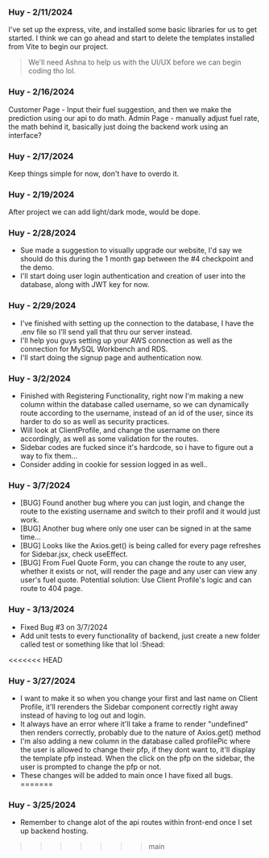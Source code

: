 ### Huy - 2/11/2024
I've set up the express, vite, and installed some basic libraries for us to get started. 
I think we can go ahead and start to delete the templates installed from Vite to begin our project. 
> We'll need Ashna to help us with the UI/UX before we can begin coding tho lol.

### Huy - 2/16/2024
Customer Page - Input their fuel suggestion, and then we make the prediction using our api to do math.
Admin Page - manually adjust fuel rate, the math behind it, basically just doing the backend work using an interface?

### Huy - 2/17/2024
Keep things simple for now, don't have to overdo it.

### Huy - 2/19/2024
After project we can add light/dark mode, would be dope.

### Huy - 2/28/2024
- Sue made a suggestion to visually upgrade our website, I'd say we should do this during the 1 month gap between the #4 checkpoint and the demo.
- I'll start doing user login authentication and creation of user into the database, along with JWT key for now.

### Huy - 2/29/2024
- I've finished with setting up the connection to the database, I have the .env file so I'll send yall that thru our server instead.
- I'll help you guys setting up your AWS connection as well as the connection for MySQL Workbench and RDS.
- I'll start doing the signup page and authentication now.

### Huy - 3/2/2024
- Finished with Registering Functionality, right now I'm making a new column within the database called username, so we can dynamically route according to the username, instead of an id of the user, since its harder to do so as well as security practices.
- Will look at ClientProfile, and change the username on there accordingly, as well as some validation for the routes.
- Sidebar codes are fucked since it's hardcode, so i have to figure out a way to fix them...
- Consider adding in cookie for session logged in as well..
### Huy - 3/7/2024
- [BUG] Found another bug where you can just login, and change the route to the existing username and switch to their profil and it would just work.
- [BUG] Another bug where only one user can be signed in at the same time...
- [BUG] Looks like the Axios.get() is being called for every page refreshes for Sidebar.jsx, check useEffect.
- [BUG] From Fuel Quote Form, you can change the route to any user, whether it exists or not, will render the page and any user can view any user's fuel quote. Potential solution: Use Client Profile's logic and can route to 404 page.

### Huy - 3/13/2024
- Fixed Bug #3 on 3/7/2024
- Add unit tests to every functionality of backend, just create a new folder called test or something like that lol :5head:

<<<<<<< HEAD
### Huy - 3/27/2024
- I want to make it so when you change your first and last name on Client Profile, it'll rerenders the Sidebar component correctly right away instead of having to log out and login.
- It always have an error where it'll take a frame to render "undefined" then renders correctly, probably due to the nature of Axios.get() method
- I'm also adding a new column in the database called profilePic where the user is allowed to change their pfp, if they dont want to, it'll display the template pfp instead. When the click on the pfp on the sidebar, the user is prompted to change the pfp or not.
- These changes will be added to main once I have fixed all bugs.
=======
### Huy - 3/25/2024
- Remember to change alot of the api routes within front-end once I set up backend hosting.
>>>>>>> main
